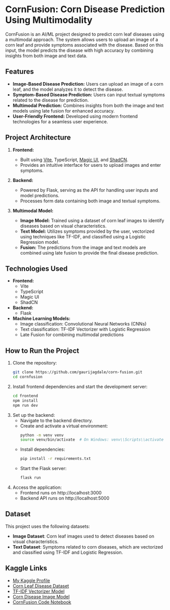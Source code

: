 # CornFusion: Corn Disease Prediction Using Multimodality

CornFusion is an AI/ML project designed to predict corn leaf diseases using a multimodal approach. The system allows users to upload an image of a corn leaf and provide symptoms associated with the disease. Based on this input, the model predicts the disease with high accuracy by combining insights from both image and text data.

## Features
- **Image-Based Disease Prediction:** Users can upload an image of a corn leaf, and the model analyzes it to detect the disease.
- **Symptom-Based Disease Prediction:** Users can input textual symptoms related to the disease for prediction.
- **Multimodal Prediction:** Combines insights from both the image and text models using late fusion for enhanced accuracy.
- **User-Friendly Frontend:** Developed using modern frontend technologies for a seamless user experience.

## Project Architecture
1. **Frontend:**
   - Built using [Vite](https://vitejs.dev/), TypeScript, [Magic UI](https://magic.design/), and [ShadCN](https://shadcn.dev/).
   - Provides an intuitive interface for users to upload images and enter symptoms.

2. **Backend:**
   - Powered by Flask, serving as the API for handling user inputs and model predictions.
   - Processes form data containing both image and textual symptoms.

3. **Multimodal Model:**
   - **Image Model:** Trained using a dataset of corn leaf images to identify diseases based on visual characteristics.
   - **Text Model:** Utilizes symptoms provided by the user, vectorized using techniques like TF-IDF, and classified using a Logistic Regression model.
   - **Fusion:** The predictions from the image and text models are combined using late fusion to provide the final disease prediction.

## Technologies Used
- **Frontend:**
  - Vite
  - TypeScript
  - Magic UI
  - ShadCN
- **Backend:**
  - Flask
- **Machine Learning Models:**
  - Image classification: Convolutional Neural Networks (CNNs)
  - Text classification: TF-IDF Vectorizer with Logistic Regression
  - Late Fusion for combining multimodal predictions

## How to Run the Project
1. Clone the repository:
   ```bash
   git clone https://github.com/gaurijagdale/corn-fusion.git
   cd cornfusion
2. Install frontend dependencies and start the development server:
    ```bash
    cd frontend
    npm install
    npm run dev
3. Set up the backend:
   - Navigate to the backend directory.
   - Create and activate a virtual environment:
     ```bash
     python -m venv venv
     source venv/bin/activate  # On Windows: venv\\Scripts\\activate
    - Install dependencies:
      ```bash
      pip install -r requirements.txt
    - Start the Flask server:
      ```bash
      flask run
4. Access the application:
   - Frontend runs on http://localhost:3000
   - Backend API runs on http://localhost:5000

## Dataset

This project uses the following datasets:

- **Image Dataset**: Corn leaf images used to detect diseases based on visual characteristics.
- **Text Dataset**: Symptoms related to corn diseases, which are vectorized and classified using TF-IDF and Logistic Regression.

## Kaggle Links

- [My Kaggle Profile](https://www.kaggle.com/gaurijagdale11)  
- [Corn Leaf Disease Dataset](https://www.kaggle.com/datasets/gaurijagdale11/corn-leaf-disease)  
- [TF-IDF Vectorizer Model](https://www.kaggle.com/models/gaurijagdale11/tfidf_vectorizer)  
- [Corn Disease Image Model](https://www.kaggle.com/models/gaurijagdale11/corn-disease-model)  
- [CornFusion Code Notebook](https://www.kaggle.com/code/gaurijagdale11/cornfusion-main)  

